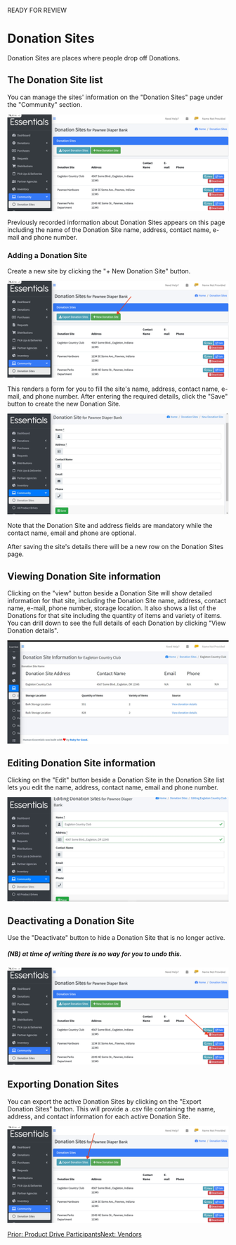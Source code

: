 READY FOR REVIEW
# Donation Sites

Donation Sites are places where people drop off Donations.

## The Donation Site list
You can manage the sites' information on the "Donation Sites" page under the "Community" section.

![Donation Sites](images/community/donation_sites/donation_sites.png)

Previously recorded information about Donation Sites appears on this page including the name of the Donation Site name, address, contact name, e-mail and phone number.

### Adding a Donation Site

Create a new site by clicking the "+ New Donation Site" button.

![Create Donation Site](images/community/donation_sites/create_donation_site.png)

This renders a form for you to fill the site's name, address, contact name, e-mail, and phone number. After entering the required details, click the "Save" button to create the new Donation Site.

![Add Donation Site](images/community/donation_sites/add_new_donation_site.jpg)

Note that the Donation Site and address fields are mandatory while the contact name, email and phone are optional.

After saving the site's details there will be a new row on the Donation Sites page.

## Viewing Donation Site information

Clicking on the "view" button beside a Donation Site will show detailed information for that site, including the Donation Site name, address, contact name, e-mail, phone number, storage location. It also shows a list of the Donations for that site including the quantity of items and variety of items. You can drill down to see the full details of each Donation by clicking "View Donation details".

![Donation Sites Details](images/community/donation_sites/donation_sites_details.jpg)

## Editing Donation Site information

Clicking on the "Edit" button beside a Donation Site in the Donation Site list lets you edit the name, address, contact name, email and phone number.

![Edit Donation Site Details](images/community/donation_sites/edit_donation_site.jpg)

## Deactivating a Donation Site

Use the "Deactivate" button to hide a Donation Site that is no longer active.

##### (NB) at time of writing there is no way for you to undo this.

![Deactivate Donation Sites](images/community/donation_sites/deactivate_donation_site.png)

## Exporting Donation Sites

You can export the active Donation Sites by clicking on the "Export Donation Sites" button. This will provide a .csv file containing the name, address, and contact information for each active Donation Site.

![Export Donation Sites](images/community/donation_sites/export_donation_sites.png)

[Prior: Product Drive Participants](community_product_drive_participants.md)[Next: Vendors](community_vendors.md)
